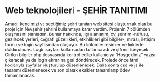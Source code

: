 #  Web  teknolojileri - ŞEHİR TANITIMI
Amacı, kendimizi ve seçtiğimiz şehri tanıtan web sitesi oluşturmak olan bu proje için Nevşehir şehrini kullanmaya karar verdim. Projenin 7 bölümden oluşmasını planladım. Bunlar hakkında, ilgi alanlarım, cv, şehrim -nüfusu, gezilecek yerleri, coğrafi güzellikleri, etkinlikleri gibi bilgiler-, mirası, iletişim formu ve login sayfasından oluşuyor. Bu bölümler resimler ve linklerle doldurulacak. Login sayfası kullanıcıdan kullanıcı adı ve şifresi isteyecek. Girilen bilgiler php dosyasında kontrol edilip kullanıcıya “Hoşgeldiniz” yazısı çıkaracak ya da login ekranına geri döndürecek. Projede önce html kodlarıyla sayfalar oluşturulup düzenlenecek. Daha sonra css ve js ile tasarımı düzenlenecek ve son olarak eksikler tamamlanıp ödev tamamlanacak.

